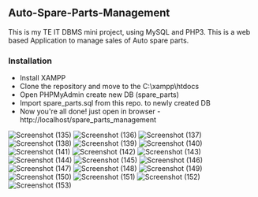 ## Auto-Spare-Parts-Management
This is my TE IT DBMS mini project, using MySQL and PHP3.
This is a web based Application to manage sales of Auto spare parts.

### Installation
* Install XAMPP
* Clone the repository and move to the C:\xampp\htdocs
* Open PHPMyAdmin create new DB (spare_parts)
* Import spare_parts.sql from this repo. to newly created DB
* Now you're all done! just open in browser - http://localhost/spare_parts_management

![Screenshot (135)](https://user-images.githubusercontent.com/47142604/99874514-a2f40f00-2c0e-11eb-8528-f8fa9a266723.png)
![Screenshot (136)](https://user-images.githubusercontent.com/47142604/99874516-a5566900-2c0e-11eb-9493-2d97a6caa5d3.png)
![Screenshot (137)](https://user-images.githubusercontent.com/47142604/99874517-a6879600-2c0e-11eb-887e-002f7a624f5b.png)
![Screenshot (138)](https://user-images.githubusercontent.com/47142604/99874518-a8515980-2c0e-11eb-8a24-768e34d865d7.png)
![Screenshot (139)](https://user-images.githubusercontent.com/47142604/99874520-aa1b1d00-2c0e-11eb-8e3d-8a2193df69ba.png)
![Screenshot (140)](https://user-images.githubusercontent.com/47142604/99874521-abe4e080-2c0e-11eb-9da0-b5f1b8c4b7ac.png)
![Screenshot (141)](https://user-images.githubusercontent.com/47142604/99874522-ad160d80-2c0e-11eb-9aba-e464b1961416.png)
![Screenshot (142)](https://user-images.githubusercontent.com/47142604/99874525-b4d5b200-2c0e-11eb-98cc-77e219bad79b.png)
![Screenshot (143)](https://user-images.githubusercontent.com/47142604/99874527-b7d0a280-2c0e-11eb-8aaa-584c65e97ca4.png)
![Screenshot (144)](https://user-images.githubusercontent.com/47142604/99874529-b99a6600-2c0e-11eb-9ef8-ca652700f2b5.png)
![Screenshot (145)](https://user-images.githubusercontent.com/47142604/99874532-c028dd80-2c0e-11eb-981d-4428dbd11ef4.png)
![Screenshot (146)](https://user-images.githubusercontent.com/47142604/99874534-c1f2a100-2c0e-11eb-969e-85e0816034d6.png)
![Screenshot (147)](https://user-images.githubusercontent.com/47142604/99874537-c7e88200-2c0e-11eb-94f7-a95ce3e9a749.png)
![Screenshot (148)](https://user-images.githubusercontent.com/47142604/99874538-ca4adc00-2c0e-11eb-8551-f3ccbed14138.png)
![Screenshot (149)](https://user-images.githubusercontent.com/47142604/99874539-cc149f80-2c0e-11eb-96c4-60ed5d8f8562.png)
![Screenshot (150)](https://user-images.githubusercontent.com/47142604/99874542-cdde6300-2c0e-11eb-96c8-6bf28a9763cf.png)
![Screenshot (151)](https://user-images.githubusercontent.com/47142604/99874543-cf0f9000-2c0e-11eb-86e1-b88d21744a32.png)
![Screenshot (152)](https://user-images.githubusercontent.com/47142604/99874546-d59e0780-2c0e-11eb-97aa-741cad2b4679.png)
![Screenshot (153)](https://user-images.githubusercontent.com/47142604/99874549-d8006180-2c0e-11eb-97e4-b74c5748ef66.png)
